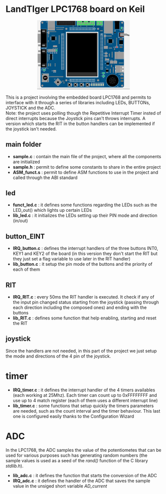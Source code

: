 # LandTIger LPC1768 board on Keil

<p align="center">
    <img src="Images/board_pic.png" alt="" width="300">
</p>

This is a project involving the embedded board LPC1768 and permits to interface with it 
through a series of libraries including LEDs, BUTTONs, JOYSTICK and the ADC. <br>
Note: the project uses polling though the Repetitive Interrupt Timer insted of direct interrupts because the Joystick pins can't throws interrupts. A version which starts the RIT in the button handlers can be implemented if the joystick isn't needed.

## main folder
- **sample.c** : contain the main file of the project, where all the components are initialized
- **sample.h** : permit to define some constants to share in the entire project
- **ASM_funct.s** : permit to define ASM functions to use in the project and called through the ABI standard

## led
- **funct_led.c** : it defines some functions regarding the LEDs such as the LED_out() which lights up certain LEDs
- **lib_led.c** : it initializes the LEDs setting up their PIN mode and direction (in/out)

## button_EINT
- **IRQ_button.c** : defines the interrupt handlers of the three buttons INT0, KEY1 and KEY2 of the board (in this version they don't start the RIT but they just set a flag variable to use later in the RIT handler)
- **lib_button.c** : it setup the pin mode of the buttons and the priority of each of them

## RIT
- **IRQ_RIT.c** : every 50ms the RIT handler is executed. It check if any of the input pin changed status starting from the joystick (passing through each direction including the composed ones) and ending with the buttons
- **lib_RIT.c** : defines some function that help enabling, starting and reset the RIT

## joystick
Since the handlers are not needed, in this part of the project we just setup the mode and directions of the 4 pin of the joystick.

# timer
- **IRQ_timer.c** : it defines the interrupt handler of the 4 timers availables (each working at 25Mhz). Each timer can count up to 0xFFFFFFFF and use up to 4 match register (each of them uses a different interrupt line)
- **lib_timer.c** : some functions that setup quickly the timers parameters are needed, such as the count interval and the timer behaviour. This last one is configured easily thanks to the Configuration Wizard

# ADC
In the LPC1768, the ADC samples the value of the potentiometes that can be used for various purposes such has generating random numbers (the sample values is used as a seed of the *rand()* function of the C library *stdlib.h*). 
- **lib_adc.c** : it defines the function that starts the conversion of the ADC
- **IRQ_adc.c** : it defines the handler of the ADC that saves the sample value in the unsiged short variable *AD_current*
